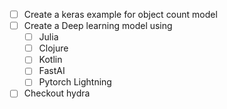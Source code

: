 - [ ] Create a keras example for object count model
- [ ] Create a Deep learning model using
	- [ ] Julia
	- [ ] Clojure
	- [ ] Kotlin
	- [ ] FastAI
	- [ ] Pytorch Lightning
- [ ] Checkout hydra